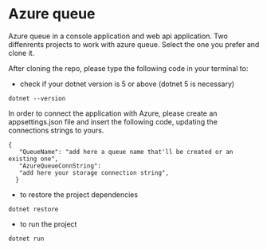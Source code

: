 # Azure queue
Azure queue in a console application and web api application. Two diffenrents projects to work with azure queue. Select the one you prefer and clone it.


After cloning the repo, please type the following code in your terminal to:
- check if your dotnet version is 5 or above (dotnet 5 is necessary)
```
dotnet --version
```
In order to connect the application with Azure, please create an appsettings.json file and insert the following code, updating the connections strings to yours.
```
{
   "QueueName": "add here a queue name that'll be created or an existing one",
   "AzureQueueConnString": 
   "add here your storage connection string",
  }
```
- to restore the project dependencies
```
dotnet restore
```

- to run the project
```
dotnet run
```
